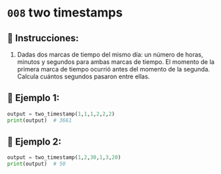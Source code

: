 # `008` two timestamps

## 📝 Instrucciones:

1. Dadas dos marcas de tiempo del mismo día: un número de horas, minutos y segundos para ambas marcas de tiempo. El momento de la primera marca de tiempo ocurrió antes del momento de la segunda. Calcula cuántos segundos pasaron entre ellas.

## 📎 Ejemplo 1:

```py
output = two_timestamp(1,1,1,2,2,2)
print(output)  # 3661
```

## 📎 Ejemplo 2:

```py
output = two_timestamp(1,2,30,1,3,20)
print(output)  # 50
```

